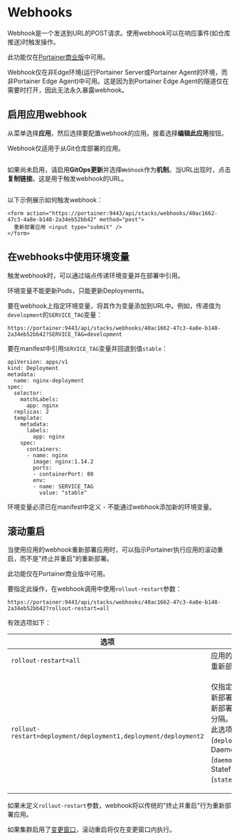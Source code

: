 # Webhooks

Webhook是一个发送到URL的POST请求。使用webhook可以在响应事件(如仓库推送)时触发操作。

此功能仅在[Portainer商业版](https://www.portainer.io/business-upsell?from=stack-webhook)中可用。

Webhook仅在非Edge环境(运行Portainer Server或Portainer Agent的环境，而非Portainer Edge Agent)中可用。这是因为到Portainer Edge Agent的隧道仅在需要时打开，因此无法永久暴露webhook。

## 启用应用webhook

从菜单选择**应用**，然后选择要配置webhook的应用。接着选择**编辑此应用**按钮。

Webhook仅适用于从Git仓库部署的应用。

<figure><img src="../..//assets/2.20-kubernetes-applications-webhooks.gif" alt=""><figcaption></figcaption></figure>

如果尚未启用，请启用**GitOps更新**并选择`Webhook`作为**机制**。当URL出现时，点击**复制链接**。这是用于触发webhook的URL。

<figure><img src="../..//assets/2.19-kubernetes-applications-webhooks-git.png" alt=""><figcaption></figcaption></figure>

以下示例展示如何触发webhook：

```
<form action="https://portainer:9443/api/stacks/webhooks/40ac1662-47c3-4a8e-b148-2a34eb52bb42" method="post">
  重新部署应用 <input type="submit" />
</form>
```

## 在webhooks中使用环境变量

触发webhook时，可以通过端点传递环境变量并在部署中引用。

环境变量不能更新Pods，只能更新Deployments。

要在webhook上指定环境变量，将其作为变量添加到URL中。例如，传递值为`development`的`SERVICE_TAG`变量：

```
https://portainer:9443/api/stacks/webhooks/40ac1662-47c3-4a8e-b148-2a34eb52bb42?SERVICE_TAG=development
```

要在manifest中引用`SERVICE_TAG`变量并回退到值`stable`：

```
apiVersion: apps/v1
kind: Deployment
metadata:
  name: nginx-deployment
spec:
  selector:
    matchLabels:
      app: nginx
  replicas: 2
  template:
    metadata:
      labels:
        app: nginx
    spec:
      containers:
      - name: nginx
        image: nginx:1.14.2
        ports:
        - containerPort: 80
        env:
        - name: SERVICE_TAG 
          value: "stable"
```

环境变量必须已在manifest中定义 - 不能通过webhook添加新的环境变量。

## 滚动重启

当使用应用的webhook重新部署应用时，可以指示Portainer执行应用的滚动重启，而不是"终止并重启"的重新部署。

此功能仅在Portainer商业版中可用。

要指定此操作，在webhook调用中使用`rollout-restart`参数：

```
https://portainer:9443/api/stacks/webhooks/40ac1662-47c3-4a8e-b148-2a34eb52bb42?rollout-restart=all
```

有效选项如下：

| 选项                                                          | 概述                                                                                                                                                                                                                                                                                                                                                                    |
| --------------------------------------------------------------- | --------------------------------------------------------------------------------------------------------------------------------------------------------------------------------------------------------------------------------------------------------------------------------------------------------------------------------------------------------------------------- |
| `rollout-restart=all`                                           | 应用的所有部署将作为滚动重启重新部署。                                                                                                                                                                                                                                                                                               |
| `rollout-restart=deployment/deployment1,deployment/deployment2` | <p>仅指定的部署将作为滚动重启重新部署。所有其他部署不会被重新部署或重启。多个部署用逗号分隔。<br>此选项支持Deployments (<code>deployment/deployment1</code>)、DaemonSets (<code>daemonset/daemonset1</code>)和StatefulSets (<code>statefulset/statefulset1</code>)。</p> |

如果未定义`rollout-restart`参数，webhook将以传统的"终止并重启"行为重新部署应用。

如果集群启用了[变更窗口](../cluster/setup.md#change-window-settings)，滚动重启将仅在变更窗口内执行。
